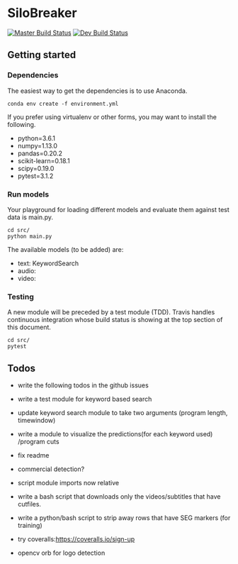 # SiloBreaker

[![Master Build Status](https://travis-ci.org/dhfromkorea/digital-silo.svg?branch=master)](https://travis-ci.org/dhfromkorea/digital-silo)
[![Dev Build Status](https://travis-ci.org/dhfromkorea/digital-silo.svg?branch=dev)](https://travis-ci.org/dhfromkorea/digital-silo)

## Getting started
### Dependencies
The easiest way to get the dependencies is to use Anaconda.

```
conda env create -f environment.yml
```

If you prefer using virtualenv or other forms, you may want to install the following.
* python=3.6.1
* numpy=1.13.0
* pandas=0.20.2
* scikit-learn=0.18.1
* scipy=0.19.0
* pytest=3.1.2


### Run models
Your playground for loading different models and evaluate them against test data is main.py.

```
cd src/
python main.py
```

The available models (to be added) are:
* text: KeywordSearch
* audio:
* video: 


### Testing
A new module will be preceded by a test module (TDD). Travis handles continuous integration whose build status is showing at the top section of this document.

```
cd src/
pytest
```


## Todos
* write the following todos in the github issues

* write a test module for keyword based search
* update keyword search module to take two arguments (program length, timewindow)
* write a module to visualize the predictions(for each keyword used) /program cuts
* fix readme

* commercial detection?
* script module imports now relative 
* write a bash script that downloads only the videos/subtitles that have cutfiles.
* write a python/bash script to strip away rows that have SEG markers (for training)
* try coveralls:https://coveralls.io/sign-up
* opencv orb for logo detection
